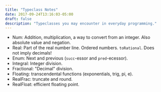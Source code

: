 ```yaml
---
title: "Typeclass Notes"
date: 2017-09-24T13:16:03-05:00
draft: false
description: "Typeclasses you may encounter in everyday programming."
---
```


* Num: Addition, multiplication, a way to convert from an integer. Also absolute value and negation. 
* Real: Part of the real number line. Ordered numbers. `toRational`. Does not imply decimals! 
* Enum: Next and previous (`succ`-essor and `pred`-ecessor).
* Integral: Integer division. 
* Fractional: "Decimal" division.
* Floating: transcendental functions (exponentials, trig, pi, e). 
* RealFrac: truncate and round.
* RealFloat: efficient floating point.

